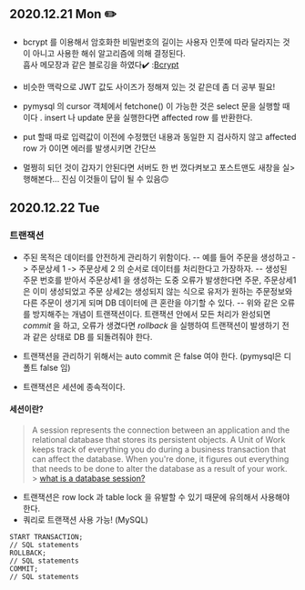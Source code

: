 ## 2020.12.21 Mon ✏️

- bcrypt 를 이용해서 암호화한 비밀번호의 길이는 사용자 인풋에 따라 달라지는 것이
  아니고 사용한 해쉬 알고리즘에 의해 결정된다.<br>
  흡사 메모장과 같은 블로깅을 하였다✔️ :[Bcrypt](https://velog.io/@wltjs10645/Does-the-length-of-the-encrypted-password-vary-according-to-the-input)
- 비슷한 맥락으로 JWT 값도 사이즈가 정해져 있는 것 같은데 좀 더 공부 필요!
- pymysql 의 cursor 객체에서 fetchone() 이 가능한 것은 select 문을 실행할 때이다
  . insert 나 update 문을 실행한다면 affected row 를 반환한다.

- put 할때 따로 입력값이 이전에 수정했던 내용과 동일한 지 검사하지 않고 affected row 가 0이면 에러를 발생시키면 간단쓰
- 멀쩡히 되던 것이 갑자기 안된다면 서버도 한 번 껐다켜보고 포스트맨도 새창을 실>행해본다... 진심 이것들이 답이 될 수 있음🙃

## 2020.12.22 Tue

### 트랜잭션

- 주된 목적은 데이터를 안전하게 관리하기 위함이다.
  -- 예를 들어 주문을 생성하고 -> 주문상세 1 -> 주문상세 2 의 순서로 데이터를 처리한다고 가장하자.
  -- 생성된 주문 번호를 받아서 주문상세1 을 생성하는 도중 오류가 발생한다면 주문, 주문상세1 은 이미 생성되었고 주문 상세2는 생성되지 않는 식으로 유저가 원하는 주문정보와 다른 주문이 생기게 되며 DB 데이터에 큰 혼란을 야기할 수 있다.
  -- 위와 같은 오류를 방지해주는 개념이 트랜잭션이다. 트랜잭션 안에서 모든 처리가 완성되면 _commit_ 을 하고, 오류가 생겼다면 _rollback_ 을 실행하여 트랜잭션이 발생하기 전과 같은 상태로 DB 를 되돌려줘야 한다.

- 트랜잭션을 관리하기 위해서는 auto commit 은 false 여야 한다. (pymysql은 디폴트 false 임)
- 트랜잭션은 세션에 종속적이다.

#### 세션이란?

> A session represents the connection between an application and the relational database that stores its persistent objects.
> A Unit of Work keeps track of everything you do during a business transaction that can affect the database. When you're done, it figures out everything that needs to be done to alter the database as a result of your work.
> <br> > [what is a database session?](https://stackoverflow.com/questions/10521947/what-is-a-database-session)

- 트랜잭션은 row lock 과 table lock 을 유발할 수 있기 때문에 유의해서 사용해야 한다.
- 쿼리로 트랜잭션 사용 가능! (MySQL)

```
START TRANSACTION;
// SQL statements
ROLLBACK;
// SQL statements
COMMIT;
// SQL statements
```
